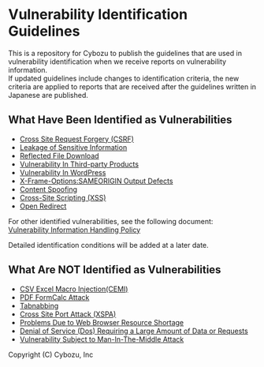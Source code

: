 Vulnerability Identification Guidelines
====
This is a repository for Cybozu to publish the guidelines that are used in vulnerability identification when we receive reports on vulnerability information.  
If updated guidelines include changes to identification criteria, the new criteria are applied to reports that are received after the guidelines written in Japanese are published.

## What Have Been Identified as Vulnerabilities

* [Cross Site Request Forgery (CSRF)](CSRF.md)
* [Leakage of Sensitive Information](SensitiveDataExposure.md)
* [Reflected File Download](ReflectedFileDownload.md)
* [Vulnerability In Third-party Products](VulnerabilityInThird-partyProducts.md)
* [Vulnerability In WordPress](VulnerabilityInWordPress.md)
* [X-Frame-Options:SAMEORIGIN Output Defects](x-frame-options.md)
* [Content Spoofing](ContentSpoofing.md)
* [Cross-Site Scripting (XSS)](XSS.md)
* [Open Redirect](OpenRedirect.md)

For other identified vulnerabilities, see the following document:  
[Vulnerability Information Handling Policy](http://www.slideshare.net/cybozucommunity/ss-30074325/18)  

Detailed identification conditions will be added at a later date.

## What Are NOT Identified as Vulnerabilities
* [CSV Excel Macro Injection(CEMI)](CEMI.md)
* [PDF FormCalc Attack](PDFFormCalcAttack.md)
* [Tabnabbing](Tabnabbing.md)
* [Cross Site Port Attack (XSPA)](XSPA.md)
* [Problems Due to Web Browser Resource Shortage](BrowserResources.md)
* [Denial of Service (Dos) Requiring a Large Amount of Data or Requests](DoS.md)
* [Vulnerability Subject to Man-In-The-Middle Attack](man-in-the-middle.md)

Copyright (C) Cybozu, Inc